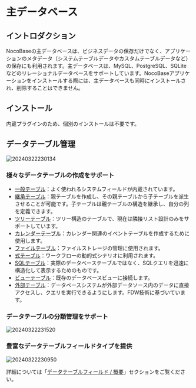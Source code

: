 # 主データベース

<PluginInfo name="data-source-main"></PluginInfo>

## イントロダクション

NocoBaseの主データベースは、ビジネスデータの保存だけでなく、アプリケーションのメタデータ（システムテーブルデータやカスタムテーブルデータなど）の保存にも利用されます。主データベースは、MySQL、PostgreSQL、SQLiteなどのリレーショナルデータベースをサポートしています。NocoBaseアプリケーションをインストールする際には、主データベースも同時にインストールされ、削除することはできません。

## インストール

内蔵プラグインのため、個別のインストールは不要です。

## データテーブル管理

![20240322230134](https://static-docs.nocobase.com/20240322230134.png)

### 様々なデータテーブルの作成をサポート

- [一般テーブル](/handbook/data-source-main/general-collection)：よく使われるシステムフィールドが内蔵されています。
- [継承テーブル](/handbook/data-source-main/inheritance-collection)：親テーブルを作成し、その親テーブルから子テーブルを派生させることが可能です。子テーブルは親テーブルの構造を継承し、自分の列を定義できます。
- [ツリーテーブル](/handbook/collection-tree)：ツリー構造のテーブルで、現在は隣接リスト設計のみをサポートしています。
- [カレンダーテーブル](/handbook/calendar/calendar-collection)：カレンダー関連のイベントテーブルを作成するために使用します。
- [ファイルテーブル](/handbook/file-manager/file-collection)：ファイルストレージの管理に使用されます。
- [式テーブル](/handbook/workflow-dynamic-calculation/expression)：ワークフローの動的式シナリオに利用されます。
- [SQLテーブル](/handbook/collection-sql)：実際のデータベーステーブルではなく、SQLクエリを迅速に構造化して表示するためのものです。
- [ビューテーブル](/handbook/collection-view)：既存のデータベースビューに接続します。
- [外部テーブル](/handbook/collection-fdw)：データベースシステムが外部データソース内のデータに直接アクセスし、クエリを実行できるようにします。FDW技術に基づいています。

### データテーブルの分類管理をサポート

![20240322231520](https://static-docs.nocobase.com/20240322231520.png)

### 豊富なデータテーブルフィールドタイプを提供

![20240322230950](https://static-docs.nocobase.com/20240322230950.png)

詳細については「[データテーブルフィールド / 概要](/handbook/data-modeling/collection-fields)」セクションをご覧ください。

